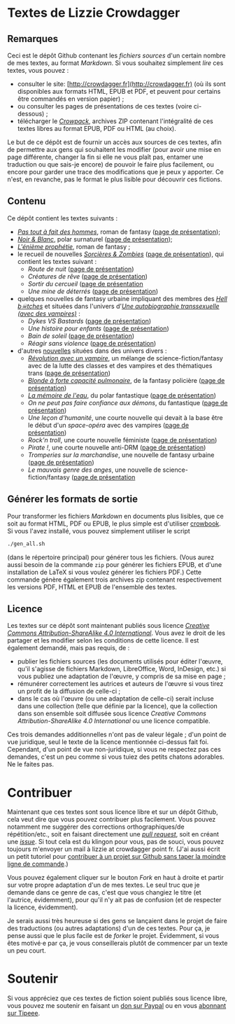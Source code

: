 Textes de Lizzie Crowdagger 
===========================

Remarques
---------

Ceci est le dépôt Github contenant les *fichiers sources* d'un
certain nombre de mes textes, au format
*Markdown*. Si vous souhaitez simplement *lire* ces textes, vous pouvez :

* consulter le site:
[http://crowdagger.fr](http://crowdagger.fr) (où ils sont disponibles
aux formats HTML, EPUB et PDF, et peuvent pour certains être commandés en version papier) ;
* ou consulter les pages de présentations de ces textes (voire ci-dessous) ;
* télécharger le [*Crowpack*](https://github.com/Crowdagger/textes/releases),  archives ZIP contenant l'intégralité de ces textes libres au format EPUB, PDF ou HTML (au choix). 

Le but de ce dépôt est de fournir un accès aux sources de ces
textes, afin de permettre aux gens qui souhaitent les modifier
(pour avoir une mise en page différente, changer la fin si elle ne
vous plaît pas, entamer une traduction ou que sais-je encore) de
pouvoir le faire plus facilement, ou encore pour garder une trace des
modifications que je peux y apporter. Ce n'est, en revanche, pas le
format le plus lisible pour découvrir ces fictions.

Contenu 
-------

Ce dépôt contient les textes suivants :

* [*Pas tout à fait des hommes*](ptafdh/), roman de fantasy ([page de présentation](http://crowdagger.fr/index.php?post/2010/08/12/Pas-tout-%C3%A0-fait-des-hommes));
* [*Noir & Blanc*](blanc-noir/), polar surnaturel ([page de présentation](http://crowdagger.fr/index.php?post/2010/11/30/Noir-Blanc));
* [*L'énième prophétie*](enieme_prophetie/), roman de fantasy ;
* le recueil de nouvelles
  [*Sorcières & Zombies*](recueils/sorcieres_zombies/) ([page de présentation](http://crowdagger.fr/index.php?post/2013/09/16/Sorci%C3%A8res-Zombies)), qui contient les
  textes suivant :
  * *Route de nuit* ([page de présentation](http://crowdagger.fr/index.php?post/2012/05/10/Route-de-nuit))
  * *Créatures de rêve* ([page de présentation](http://crowdagger.fr/index.php?post/2010/02/19/Cr%C3%A9atures-de-r%C3%AAve))
  * *Sortir du cercueil* ([page de présentation](http://crowdagger.fr/index.php?post/2010/06/11/Sortir-du-cercueil])
  * *Une mine de déterrés* ([page de présentation](http://crowdagger.fr/index.php?post/2013/11/25/Une-mine-de-d%C3%A9terr%C3%A9s))
* quelques nouvelles de fantasy urbaine impliquant des membres des
[*Hell b☠tches*](hell_butches/) et situées dans l'univers
d'[*Une autobiographie transsexuelle (avec des vampires)*](http://crowdagger.fr/index.php?post/2011/10/16/Une-autobiographie-transsexuelle-%28avec-des-vampires%29) :
  * *Dykes VS Bastards* ([page de présentation](http://crowdagger.fr/index.php?post/2016/09/19/Hell-B%E2%98%A0tches-%3A-Dykes-VS-Bastards))
  * *Une histoire pour enfants* ([page de présentation](http://crowdagger.fr/index.php?post/2016/09/19/Hell-B%E2%98%A0tches-%3A-Une-histoire-pour-enfants))
  * *Bain de soleil* ([page de présentation](http://crowdagger.fr/index.php?post/2011/12/22/Hell-B%E2%98%A0tches-%3A-Bain-de-soleil))
  * *Réagir sans violence* ([page de présentation](http://crowdagger.fr/index.php?post/2012/04/08/Hell-B%E2%98%A0tches-%3A-R%C3%A9agir-sans-violence))
* d'autres [nouvelles](nouvelles/) situées dans des univers divers :
  * [*Révolution avec un vampire*](nouvelles/revolution/), un mélange
    de science-fiction/fantasy avec de la lutte des classes et des
    vampires et des thématiques trans ([page de présentation](http://crowdagger.fr/index.php?post/2011/01/01/R%C3%A9volution-avec-un-vampire))
  * [*Blonde à forte capacité pulmonaire*](nouvelles/pulmonaire/), de
    la fantasy policière ([page de présentation](http://crowdagger.fr/index.php?post/2015/09/17/Blonde-%C3%A0-forte-capacit%C3%A9-pulmonaire))
  * [*La mémoire de l'eau*](nouvelles/memoire/), du polar fantastique ([page de présentation](http://crowdagger.fr/index.php?post/2015/02/28/La-m%C3%A9moire-de-l-eau))
  * *On ne peut pas faire confiance aux démons*, du fantastique ([page de présentation](http://crowdagger.fr/index.php?post/2012/01/19/On-ne-peut-pas-faire-confiance-aux-d%C3%A9mons))
  * *Une leçon d'humanité*, une courte nouvelle qui devait à la base
    être le début d'un *space-opéra* avec des vampires ([page de présentation](http://crowdagger.fr/index.php?post/2013/02/17/Une-le%C3%A7on-d-humanit%C3%A9))
  * *Rock'n troll*, une courte nouvelle féministe ([page de présentation](http://crowdagger.fr/index.php?post/2016/09/20/Rock-n-troll))
  * *Pirate !*, une courte nouvelle anti-DRM ([page de présentation](http://crowdagger.fr/blog/index.php?post/2016/04/23/Pirate-%21))
  * *Tromperies sur la marchandise*, une nouvelle de fantasy urbaine ([page de présentation](http://crowdagger.fr/index.php?post/2016/12/11/Tromperies-sur-la-marchandise))
  * *Le mauvais genre des anges*, une nouvelle de science-fiction/fantasy ([page de présentation](http://crowdagger.fr/index.php?post/2016/11/08/Le-mauvais-genre-des-anges)

Générer les formats de sortie
-----------------------------

Pour transformer les fichiers *Markdown* en documents plus lisibles,
que ce soit au format HTML, PDF ou EPUB, le plus simple est d'utiliser
[crowbook](https://github.com/lise-henry/crowbook). Si vous l'avez installé, vous pouvez simplement utiliser le script 

```bash
./gen_all.sh
```

(dans le répertoire principal) pour générer tous les fichiers. (Vous aurez aussi besoin de la commande `zip` pour générer les fichiers EPUB, et d'une installation de LaTeX si vous voulez générer les fichiers PDF.) Cette commande génère également trois archives zip contenant respectivement les versions PDF, HTML et EPUB de l'ensemble des textes.

Licence 
--------

Les textes sur ce dépôt sont maintenant publiés sous licence [*Creative Commons
Attribution-ShareAlike 4.0 International*](https://creativecommons.org/licenses/by-sa/4.0/). Vous
avez le droit de les partager et les modifier selon les conditions de cette licence. Il est également demandé, mais pas requis, de : 

* publier les fichiers sources (les documents utilisés pour éditer
  l'œuvre, qu'il s'agisse de fichiers Markdown, LibreOffice, Word,
  InDesign, etc.) si vous publiez une adaptation de l'œuvre, y compris
  de sa mise en page ; 
* rémunérer correctement les autrices et auteurs de l'œuvre si vous
  tirez un profit de la diffusion de celle-ci ; 
* dans le cas où l'œuvre (ou une adaptation de celle-ci) serait
  incluse dans une collection (telle que définie par la licence), que
  la collection dans son ensemble soit diffusée sous licence
  *Creative Commons Attribution-ShareAlike 4.0 International* ou une
  licence compatible. 

Ces trois demandes additionnelles n'ont pas de valeur légale ; d'un
point de vue juridique, seul le texte de la licence mentionnée
ci-dessus fait foi. Cependant, d'un point de vue non-juridique, si
vous ne respectez pas ces demandes, c'est un peu comme si vous tuiez
des petits chatons adorables. Ne le faites pas.

Contribuer 
==========

Maintenant que ces textes sont sous licence libre et sur un dépôt
Github, cela veut dire que vous pouvez contribuer plus
facilement. Vous pouvez notamment me suggérer des corrections
orthographiques/de répétition/etc., soit en faisant directement une
[*pull request*](https://github.com/Crowdagger/textes/pulls), soit en
créant une [*issue*](https://github.com/Crowdagger/textes/issues). Si
tout cela est du klingon pour vous, pas de souci, vous pouvez toujours
m'envoyer un mail à lizzie at crowdagger point fr. (J'ai aussi écrit un petit tutoriel pour [contribuer à un projet sur Github sans taper la moindre ligne de commande](http://crowdagger.fr/blog/index.php?post/2017/03/22/Tutoriel-%3A-contribuer-%C3%A0-un-projet-sur-Github).)

Vous pouvez également cliquer sur le bouton *Fork* en haut à droite et
partir sur votre propre adaptation d'un de mes textes. Le seul truc
que je demande dans ce genre de cas, c'est que vous changiez le titre
(et l'autrice, évidemment), pour qu'il n'y ait pas de confusion (et de
respecter la licence, évidemment).

Je serais aussi très heureuse si des gens se lançaient dans le projet
de faire des traductions (ou autres adaptations) d'un de ces
textes. Pour ça, je pense aussi que le plus facile est de *forker* le
projet. Évidemment, si vous êtes motivé·e par ça, je vous
conseillerais plutôt de commencer par un texte un peu court.



Soutenir
==========

Si vous appréciez que ces textes de fiction soient publiés sous licence libre, vous pouvez me soutenir en faisant un [don sur Paypal](https://www.paypal.me/crowdagger) ou en vous [abonnant sur Tipeee](https://www.tipeee.com/lizzie-crowdagger).


